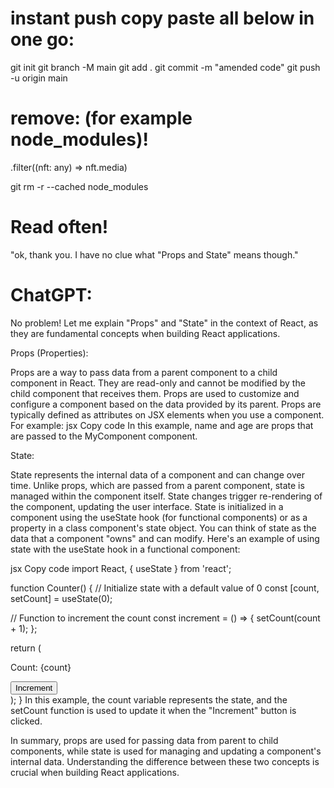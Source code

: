 # instant push copy paste all below in one go:

git init
git branch -M main
git add .
git commit -m "amended code"
git push -u origin main

# remove: (for example node_modules)!

.filter((nft: any) => nft.media)

git rm -r --cached node_modules

# Read often!

"ok, thank you. I have no clue what "Props and State" means though."

# ChatGPT:

No problem! Let me explain "Props" and "State" in the context of React, as they are fundamental concepts when building React applications.

Props (Properties):

Props are a way to pass data from a parent component to a child component in React.
They are read-only and cannot be modified by the child component that receives them.
Props are used to customize and configure a component based on the data provided by its parent.
Props are typically defined as attributes on JSX elements when you use a component. For example:
jsx
Copy code
<MyComponent name="John" age={30} />
In this example, name and age are props that are passed to the MyComponent component.

State:

State represents the internal data of a component and can change over time.
Unlike props, which are passed from a parent component, state is managed within the component itself.
State changes trigger re-rendering of the component, updating the user interface.
State is initialized in a component using the useState hook (for functional components) or as a property in a class component's state object.
You can think of state as the data that a component "owns" and can modify.
Here's an example of using state with the useState hook in a functional component:

jsx
Copy code
import React, { useState } from 'react';

function Counter() {
// Initialize state with a default value of 0
const [count, setCount] = useState(0);

// Function to increment the count
const increment = () => {
setCount(count + 1);
};

return (

<div>
<p>Count: {count}</p>
<button onClick={increment}>Increment</button>
</div>
);
}
In this example, the count variable represents the state, and the setCount function is used to update it when the "Increment" button is clicked.

In summary, props are used for passing data from parent to child components, while state is used for managing and updating a component's internal data. Understanding the difference between these two concepts is crucial when building React applications.

